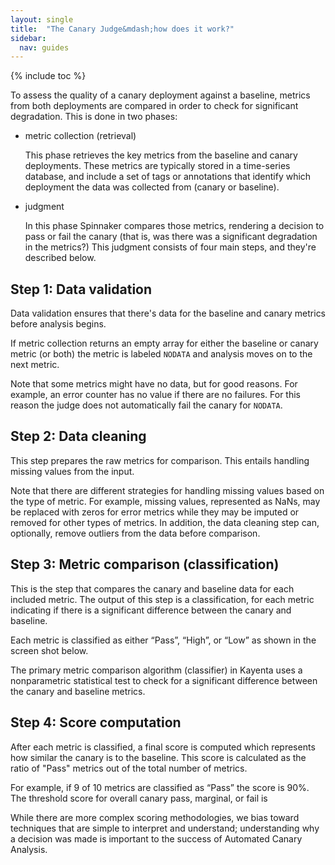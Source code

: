 ```yaml
---
layout: single
title:  "The Canary Judge&mdash;how does it work?"
sidebar:
  nav: guides
---
```


{% include toc %}


To assess the quality of a canary deployment against a baseline, metrics from
both deployments are compared in order to check for significant degradation.
This is done in two phases:

* metric collection (retrieval)

  This phase retrieves the key metrics from the baseline and canary deployments.
  These metrics are typically stored in a time-series database, and include a
  set of tags or annotations that identify which deployment the data was
  collected from (canary or baseline).

* judgment

  In this phase Spinnaker compares those metrics, rendering a decision to pass
  or fail the canary (that is, was there was a significant degradation in the
  metrics?) This judgment consists of four main steps, and they're described
  below.


## Step 1: Data validation

Data validation ensures that there's data for the baseline and canary metrics
before analysis begins.

If metric collection returns an empty array for either the baseline or canary
metric (or both) the metric is labeled `NODATA` and analysis moves on to the
next metric.

Note that some metrics might have no data, but for good reasons. For example, an
error counter has no value if there are no failures. For this reason the judge
does not automatically fail the canary for `NODATA`.

## Step 2: Data cleaning

This step prepares the raw metrics for comparison. This entails handling missing
values from the input.

Note that there are different strategies for handling missing values based on
the type of metric. For example, missing values, represented as NaNs, may be
replaced with zeros for error metrics while they may be imputed or removed for
other types of metrics. In addition, the data cleaning step can, optionally,
remove outliers from the data before comparison.

## Step 3: Metric comparison (classification)

This is the step that compares the canary and baseline data for each included
metric. The output of this step is a classification, for each metric indicating
if there is a significant difference between the canary and baseline.

Each metric is classified as either “Pass”, “High”, or “Low” as shown in the
screen shot below.

<!--- insert image here, if available --->

The primary metric comparison algorithm (classifier) in Kayenta uses a
nonparametric statistical test to check for a significant difference between the
canary and baseline metrics.

## Step 4: Score computation

After each metric is classified, a final score is computed which represents how
similar the canary is to the baseline. This score is calculated as the ratio of
"Pass" metrics out of the total number of metrics.

For example, if 9 of 10 metrics are classified as “Pass” the score is 90%. The
threshold score for overall canary pass, marginal, or fail is

While there are more complex scoring methodologies, we bias toward techniques
that are simple to interpret and understand; understanding why a decision was
made is important to the success of Automated Canary Analysis.
